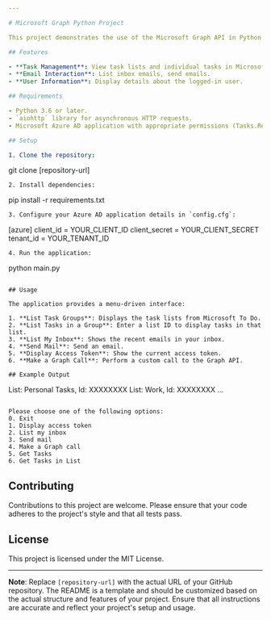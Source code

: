 ```yaml
---

# Microsoft Graph Python Project

This project demonstrates the use of the Microsoft Graph API in Python to interact with Microsoft To Do lists, manage emails, and access user information. It provides a command-line interface to view and manage tasks, read the inbox, send emails, and retrieve user details.

## Features

- **Task Management**: View task lists and individual tasks in Microsoft To Do.
- **Email Interaction**: List inbox emails, send emails.
- **User Information**: Display details about the logged-in user.

## Requirements

- Python 3.6 or later.
- `aiohttp` library for asynchronous HTTP requests.
- Microsoft Azure AD application with appropriate permissions (Tasks.Read, Tasks.ReadWrite, Mail.Read, Mail.Send, User.Read).

## Setup

1. Clone the repository:
   ```
   git clone [repository-url]
   ```
2. Install dependencies:
   ```
   pip install -r requirements.txt
   ```
3. Configure your Azure AD application details in `config.cfg`:
   ```
   [azure]
   client_id = YOUR_CLIENT_ID
   client_secret = YOUR_CLIENT_SECRET
   tenant_id = YOUR_TENANT_ID
   ```
4. Run the application:
   ```
   python main.py
   ```

## Usage

The application provides a menu-driven interface:

1. **List Task Groups**: Displays the task lists from Microsoft To Do.
2. **List Tasks in a Group**: Enter a list ID to display tasks in that list.
3. **List My Inbox**: Shows the recent emails in your inbox.
4. **Send Mail**: Send an email.
5. **Display Access Token**: Show the current access token.
6. **Make a Graph Call**: Perform a custom call to the Graph API.

## Example Output

```
List: Personal Tasks, Id: XXXXXXXX
List: Work, Id: XXXXXXXX
...
```

Please choose one of the following options:
0. Exit
1. Display access token
2. List my inbox
3. Send mail
4. Make a Graph call
5. Get Tasks
6. Get Tasks in List
```

## Contributing

Contributions to this project are welcome. Please ensure that your code adheres to the project's style and that all tests pass.

## License

This project is licensed under the MIT License.

---

**Note**: Replace `[repository-url]` with the actual URL of your GitHub repository. The README is a template and should be customized based on the actual structure and features of your project. Ensure that all instructions are accurate and reflect your project's setup and usage.
